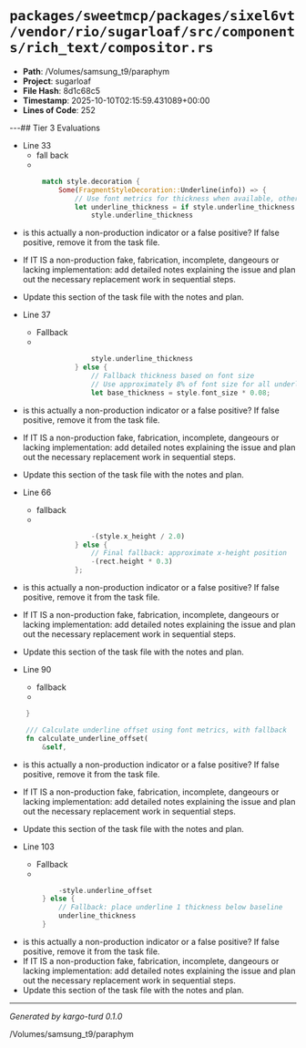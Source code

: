 # `packages/sweetmcp/packages/sixel6vt/vendor/rio/sugarloaf/src/components/rich_text/compositor.rs`

- **Path**: /Volumes/samsung_t9/paraphym
- **Project**: sugarloaf
- **File Hash**: 8d1c68c5  
- **Timestamp**: 2025-10-10T02:15:59.431089+00:00  
- **Lines of Code**: 252

---## Tier 3 Evaluations


- Line 33
  - fall back
  - 

```rust
        match style.decoration {
            Some(FragmentStyleDecoration::Underline(info)) => {
                // Use font metrics for thickness when available, otherwise fall back to shape-based defaults
                let underline_thickness = if style.underline_thickness > 0.0 {
                    style.underline_thickness
```

- is this actually a non-production indicator or a false positive? If false positive, remove it from the task file.
- If IT IS a non-production fake, fabrication, incomplete, dangeours or lacking implementation: add detailed notes explaining the issue and plan out the necessary replacement work in sequential steps. 
- Update this section of the task file with the notes and plan.


- Line 37
  - Fallback
  - 

```rust
                    style.underline_thickness
                } else {
                    // Fallback thickness based on font size
                    // Use approximately 8% of font size for all underline types
                    let base_thickness = style.font_size * 0.08;
```

- is this actually a non-production indicator or a false positive? If false positive, remove it from the task file.
- If IT IS a non-production fake, fabrication, incomplete, dangeours or lacking implementation: add detailed notes explaining the issue and plan out the necessary replacement work in sequential steps. 
- Update this section of the task file with the notes and plan.


- Line 66
  - fallback
  - 

```rust
                    -(style.x_height / 2.0)
                } else {
                    // Final fallback: approximate x-height position
                    -(rect.height * 0.3)
                };
```

- is this actually a non-production indicator or a false positive? If false positive, remove it from the task file.
- If IT IS a non-production fake, fabrication, incomplete, dangeours or lacking implementation: add detailed notes explaining the issue and plan out the necessary replacement work in sequential steps. 
- Update this section of the task file with the notes and plan.


- Line 90
  - fallback
  - 

```rust
    }

    /// Calculate underline offset using font metrics, with fallback
    fn calculate_underline_offset(
        &self,
```

- is this actually a non-production indicator or a false positive? If false positive, remove it from the task file.
- If IT IS a non-production fake, fabrication, incomplete, dangeours or lacking implementation: add detailed notes explaining the issue and plan out the necessary replacement work in sequential steps. 
- Update this section of the task file with the notes and plan.


- Line 103
  - Fallback
  - 

```rust
            -style.underline_offset
        } else {
            // Fallback: place underline 1 thickness below baseline
            underline_thickness
        }
```

- is this actually a non-production indicator or a false positive? If false positive, remove it from the task file.
- If IT IS a non-production fake, fabrication, incomplete, dangeours or lacking implementation: add detailed notes explaining the issue and plan out the necessary replacement work in sequential steps. 
- Update this section of the task file with the notes and plan.

---

*Generated by kargo-turd 0.1.0*

/Volumes/samsung_t9/paraphym